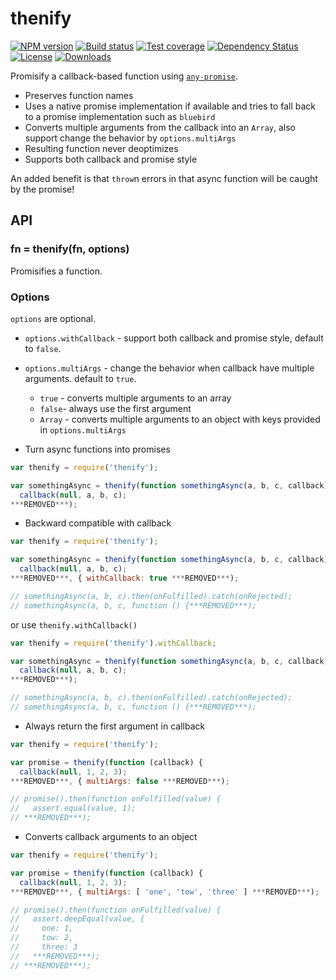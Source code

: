 
# thenify

[![NPM version][npm-image]][npm-url]
[![Build status][travis-image]][travis-url]
[![Test coverage][coveralls-image]][coveralls-url]
[![Dependency Status][david-image]][david-url]
[![License][license-image]][license-url]
[![Downloads][downloads-image]][downloads-url]

Promisify a callback-based function using [`any-promise`](https://github.com/kevinbeaty/any-promise).

- Preserves function names
- Uses a native promise implementation if available and tries to fall back to a promise implementation such as `bluebird`
- Converts multiple arguments from the callback into an `Array`, also support change the behavior by `options.multiArgs`
- Resulting function never deoptimizes
- Supports both callback and promise style

An added benefit is that `throw`n errors in that async function will be caught by the promise!

## API

### fn = thenify(fn, options)

Promisifies a function.

### Options

`options` are optional.

- `options.withCallback` - support both callback and promise style, default to `false`.
- `options.multiArgs` - change the behavior when callback have multiple arguments. default to `true`.
  - `true` - converts multiple arguments to an array
  - `false`- always use the first argument
  - `Array` - converts multiple arguments to an object with keys provided in `options.multiArgs`

- Turn async functions into promises

```js
var thenify = require('thenify');

var somethingAsync = thenify(function somethingAsync(a, b, c, callback) {
  callback(null, a, b, c);
***REMOVED***);
```

- Backward compatible with callback

```js
var thenify = require('thenify');

var somethingAsync = thenify(function somethingAsync(a, b, c, callback) {
  callback(null, a, b, c);
***REMOVED***, { withCallback: true ***REMOVED***);

// somethingAsync(a, b, c).then(onFulfilled).catch(onRejected);
// somethingAsync(a, b, c, function () {***REMOVED***);
```

or use `thenify.withCallback()`

```js
var thenify = require('thenify').withCallback;

var somethingAsync = thenify(function somethingAsync(a, b, c, callback) {
  callback(null, a, b, c);
***REMOVED***);

// somethingAsync(a, b, c).then(onFulfilled).catch(onRejected);
// somethingAsync(a, b, c, function () {***REMOVED***);
```

- Always return the first argument in callback

```js
var thenify = require('thenify');

var promise = thenify(function (callback) {
  callback(null, 1, 2, 3);
***REMOVED***, { multiArgs: false ***REMOVED***);

// promise().then(function onFulfilled(value) {
//   assert.equal(value, 1);
// ***REMOVED***);
```

- Converts callback arguments to an object

```js
var thenify = require('thenify');

var promise = thenify(function (callback) {
  callback(null, 1, 2, 3);
***REMOVED***, { multiArgs: [ 'one', 'tow', 'three' ] ***REMOVED***);

// promise().then(function onFulfilled(value) {
//   assert.deepEqual(value, {
//     one: 1,
//     tow: 2,
//     three: 3
//   ***REMOVED***);
// ***REMOVED***);
```

[gitter-image]: https://badges.gitter.im/thenables/thenify.png
[gitter-url]: https://gitter.im/thenables/thenify
[npm-image]: https://img.shields.io/npm/v/thenify.svg?style=flat-square
[npm-url]: https://npmjs.org/package/thenify
[github-tag]: http://img.shields.io/github/tag/thenables/thenify.svg?style=flat-square
[github-url]: https://github.com/thenables/thenify/tags
[travis-image]: https://img.shields.io/travis/thenables/thenify.svg?style=flat-square
[travis-url]: https://travis-ci.org/thenables/thenify
[coveralls-image]: https://img.shields.io/coveralls/thenables/thenify.svg?style=flat-square
[coveralls-url]: https://coveralls.io/r/thenables/thenify
[david-image]: http://img.shields.io/david/thenables/thenify.svg?style=flat-square
[david-url]: https://david-dm.org/thenables/thenify
[license-image]: http://img.shields.io/npm/l/thenify.svg?style=flat-square
[license-url]: LICENSE
[downloads-image]: http://img.shields.io/npm/dm/thenify.svg?style=flat-square
[downloads-url]: https://npmjs.org/package/thenify
